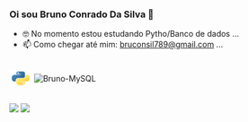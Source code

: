 ### Oi sou Bruno Conrado Da Silva 👋


- 🤓 No momento estou estudando Pytho/Banco de dados ...
- 📫 Como chegar até mim: bruconsil789@gmail.com ...

<div style="display: inline_block"><br>

  <img align="center" alt="Bruno-Python" height="30" width="40" src="https://raw.githubusercontent.com/devicons/devicon/master/icons/python/python-original.svg">
 <img align="center" alt="Bruno-MySQL" height="40" width="70" src="https://img.shields.io/badge/MySQL-005C84?style=for-the-badge&logo=mysql&logoColor=white">
</div> 

##
 
<div> 

 <a href = "bruconsil789@gmail.com"><img src="https://img.shields.io/badge/-Gmail-%23333?style=for-the-badge&logo=gmail&logoColor=white" target="_blank"></a>
  <a href="https://www.linkedin.com/in/bruno-conrado-da-silva-68ba1598/" target="_blank"><img src="https://img.shields.io/badge/-LinkedIn-%230077B5?style=for-the-badge&logo=linkedin&logoColor=white" target="_blank"></a> 
  
</div>
